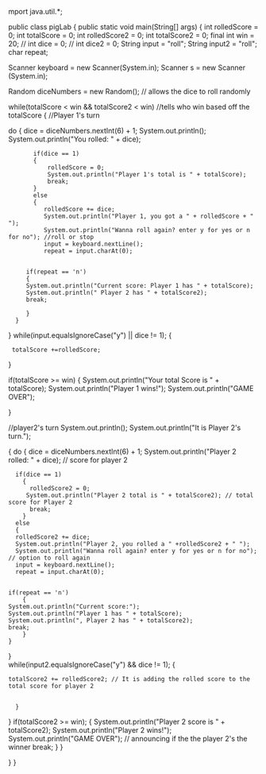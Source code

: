 mport java.util.*;

 public class pigLab
 {
 public static void main(String[] args)
 {
 int rolledScore = 0;
 int totalScore = 0;
 int rolledScore2 = 0;
 int totalScore2 = 0;
 final int win = 20; //
 int dice = 0;
 // int dice2 = 0;
 String input = "roll";
 String input2 = "roll";
 char repeat;

 Scanner keyboard = new Scanner(System.in);
 Scanner s = new Scanner (System.in);

 Random diceNumbers = new Random(); // allows the  dice to roll randomly
 
 while(totalScore < win && totalScore2 < win) //tells who win based off the totalScore
 {
 //Player 1's turn

 do
  {
      dice = diceNumbers.nextInt(6) + 1;
      System.out.println();
      System.out.println("You rolled: " + dice);

           if(dice == 1)
           {
               rolledScore = 0;
               System.out.println("Player 1's total is " + totalScore);
               break;
           }
           else
           {         
              rolledScore += dice;
              System.out.println("Player 1, you got a " + rolledScore + " ");
              System.out.println("Wanna roll again? enter y for yes or n for no"); //roll or stop
              input = keyboard.nextLine();
              repeat = input.charAt(0);


         if(repeat == 'n')
         {
         System.out.println("Current score: Player 1 has " + totalScore);
         System.out.println(" Player 2 has " + totalScore2);
         break;

         }
      }
  }
 while(input.equalsIgnoreCase("y") || dice != 1); 
 {             

     totalScore +=rolledScore;
 }

  if(totalScore >= win)
  {
      System.out.println("Your total Score is " + totalScore);
      System.out.println("Player 1 wins!");
      System.out.println("GAME OVER");

  }


  //player2's turn
  System.out.println();
  System.out.println("It is Player 2's turn."); 

 { do
  {
     dice = diceNumbers.nextInt(6) + 1;
      System.out.println("Player 2 rolled: " + dice); // score for player 2

      if(dice == 1)
        {
          rolledScore2 = 0;
         System.out.println("Player 2 total is " + totalScore2); // total score for Player 2
          break;             
        }
      else
      {
      rolledScore2 += dice;
      System.out.println("Player 2, you rolled a " +rolledScore2 + " ");
      System.out.println("Wanna roll again? enter y for yes or n for no"); // option to roll again
      input = keyboard.nextLine();
      repeat = input.charAt(0);


    if(repeat == 'n')
        {
    System.out.println("Current score:");
    System.out.println("Player 1 has " + totalScore);
    System.out.println(", Player 2 has " + totalScore2);
    break;
        }
    }
}  
while(input2.equalsIgnoreCase("y") && dice != 1); {

    totalScore2 += rolledScore2; // It is adding the rolled score to the total score for player 2
    

      }
 }
if(totalScore2 >= win);
  {
      System.out.println("Player 2 score is " + totalScore2);
      System.out.println("Player 2 wins!");
      System.out.println("GAME OVER"); // announcing if the the player 2's the winner
      break;
  }
 }

}
}
